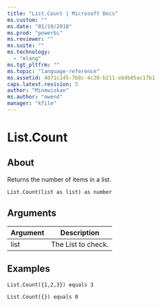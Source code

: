 ```yaml
---
title: "List.Count | Microsoft Docs"
ms.custom: ""
ms.date: "01/19/2018"
ms.prod: "powerbi"
ms.reviewer: ""
ms.suite: ""
ms.technology: 
  - "mlang"
ms.tgt_pltfrm: ""
ms.topic: "language-reference"
ms.assetid: 4071c145-7b8c-4c30-b211-ebdb05ac17b1
caps.latest.revision: 5
author: "Minewiskan"
ms.author: "owend"
manager: "kfile"
---
```

# List.Count

  
## About  
Returns the number of items in a list.  
  
```  
List.Count(list as list) as number  
```  
  
## Arguments  
  
|Argument|Description|  
|------------|---------------|  
|list|The List to check.|  
  
## Examples  
  
```  
List.Count({1,2,3}) equals 3  
```  
  
```  
List.Count({}) equals 0  
```  
